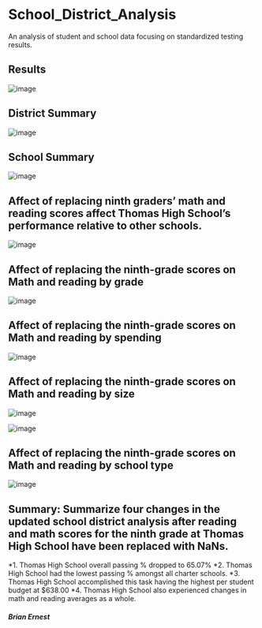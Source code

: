 # School_District_Analysis
An analysis of student and school data focusing on standardized testing results.


## Results
![image](https://user-images.githubusercontent.com/100445489/160134680-56363bb0-2151-4aa9-a3bd-5ed41ade9ce6.png)



## District Summary
![image](https://user-images.githubusercontent.com/100445489/160136660-4a223378-7785-4db6-9491-aff1d529a10c.png)



## School Summary
![image](https://user-images.githubusercontent.com/100445489/160137086-84a2a54d-e7a1-41a7-9009-048f9302a919.png)


## Affect of replacing ninth graders’ math and reading scores affect Thomas High School’s performance relative to other schools.
![image](https://user-images.githubusercontent.com/100445489/160138694-8919cccf-1953-4f5b-8fbf-cbb2cd3725ca.png)


## Affect of replacing the ninth-grade scores on Math and reading by grade
![image](https://user-images.githubusercontent.com/100445489/160139346-0cfde056-1084-41ab-8c69-476f844641cf.png)



## Affect of replacing the ninth-grade scores on Math and reading by spending
![image](https://user-images.githubusercontent.com/100445489/160140837-a0305cbb-f8c4-418f-92d7-8aad05a0b052.png)


## Affect of replacing the ninth-grade scores on Math and reading by size
![image](https://user-images.githubusercontent.com/100445489/160140941-22ef84f3-ed18-47d8-b8f9-01da8f6d8f0e.png)


![image](https://user-images.githubusercontent.com/100445489/160141047-8fcad061-7acb-46d3-b010-5fc504b9a014.png)


## Affect of replacing the ninth-grade scores on Math and reading by school type

![image](https://user-images.githubusercontent.com/100445489/160141221-3ef0c659-a6ba-486b-b8e8-8e9218a4b81b.png)



## Summary: Summarize four changes in the updated school district analysis after reading and math scores for the ninth grade at Thomas High School have been replaced with NaNs.

*1. Thomas High School overall passing % dropped to 65.07%
*2. Thomas High School had the lowest passing % amongst all charter schools.
*3. Thomas High School accomplished this task having the highest per student budget at $638.00 
*4. Thomas High School also experienced changes in math and reading averages as a whole.

##### Brian Ernest



